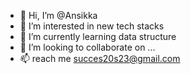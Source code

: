 - 👋 Hi, I’m @Ansikka
- 👀 I’m interested in new tech stacks 
- 🌱 I’m currently learning data structure 
- 💞️ I’m looking to collaborate on ...
- 📫 reach me succes20s23@gmail.com

<!---
Ansikka/Ansikka is a ✨ special ✨ repository because its `README.md` (this file) appears on your GitHub profile.
You can click the Preview link to take a look at your changes.
--->
